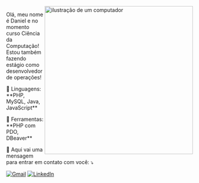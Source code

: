<img src="https://raw.githubusercontent.com/MicaelliMedeiros/micaellimedeiros/master/image/computer-illustration.png" alt="ilustração de um computador" min-width="400px" max-width="400px" width="400px" align="right">

<p align="left"> 
  Olá, meu nome é Daniel e no momento curso Ciência da Computação!<br>
  Estou também fazendo estágio como desenvolvedor de operações!<br>
</p>

<p align="left">
  🦄 Linguagens: **PHP, MySQL, Java, JavaScript**
</p>

<p align="left">
  💼 Ferramentas: **PHP com PDO, DBeaver**
</p>

<p align="left">
  💌 Aqui vai uma mensagem para entrar em contato com você: ⤵️
</p>

<p align="left">
  <a href="mailto:limadanielpereira@gmail.com" title="Gmail">
  <img src="https://img.shields.io/badge/-Gmail-FF0000?style=flat-square&labelColor=FF0000&logo=gmail&logoColor=white&link=limadanielpereira@gmail.com" alt="Gmail"/></a>
  <a href="www.linkedin.com/in/daniel-pereira-lima-199743289" title="LinkedIn">
  <img src="https://img.shields.io/badge/-Linkedin-0e76a8?style=flat-square&logo=Linkedin&logoColor=white&link=www.linkedin.com/in/daniel-pereira-lima-199743289" alt="LinkedIn"/></a>
</p>

